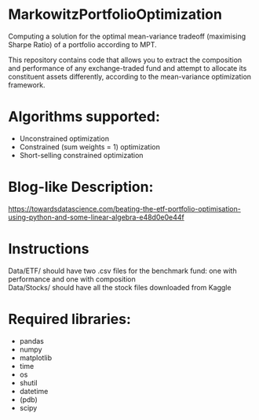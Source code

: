 # MarkowitzPortfolioOptimization
Computing a solution for the optimal mean-variance tradeoff (maximising Sharpe Ratio) of a portfolio according to MPT.

This repository contains code that allows you to extract the composition and performance 
of any exchange-traded fund and attempt to allocate its constituent assets differently,
according to the mean-variance optimization framework.

# Algorithms supported:

- Unconstrained optimization
- Constrained (sum weights = 1) optimization
- Short-selling constrained optimization

# Blog-like Description:

https://towardsdatascience.com/beating-the-etf-portfolio-optimisation-using-python-and-some-linear-algebra-e48d0e0e44f

# Instructions

Data/ETF/ should have two .csv files for the benchmark fund: one with performance and one 
with composition \
Data/Stocks/ should have all the stock files downloaded from Kaggle

# Required libraries:

- pandas 
- numpy  
- matplotlib 
- time 
- os 
- shutil 
- datetime 
- (pdb) 
- scipy
